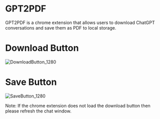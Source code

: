 # GPT2PDF

GPT2PDF is a chrome extension that allows users to download ChatGPT conversations and save them as PDF to local storage.

# Download Button
![DownloadButton_1280](https://user-images.githubusercontent.com/10666635/228994679-08ab5b87-3b5a-4f47-8871-b90f5b03d71d.jpg)

# Save Button
![SaveButton_1280](https://user-images.githubusercontent.com/10666635/228994721-848a52fd-29e1-461a-8597-4d7fce141f45.jpg)

Note: If the chrome extension does not load the download button then please refresh the chat window.

